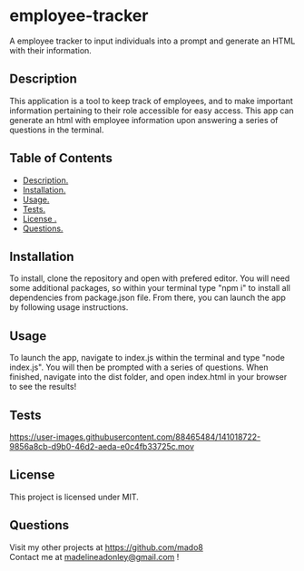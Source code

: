 # employee-tracker
A employee tracker to input individuals into a prompt and generate an HTML with their information.
    
## Description
This application is a tool to keep track of employees, and to make important information pertaining to their role accessible for easy access. This app can generate an html with employee information upon answering a series of questions in the terminal. 

## Table of Contents

- [ Description. ](#Description)</br>
- [ Installation. ](#Installation)</br>
- [ Usage. ](#Usage)</br>
- [ Tests. ](#Tests)</br>
- [ License . ](#License )</br>
- [ Questions. ](#Questions)</br>


## Installation
To install, clone the repository and open with prefered editor. You will need some additional packages, so within your terminal type "npm i" to install all dependencies from package.json file. From there, you can launch the app by following usage instructions. 


## Usage
To launch the app, navigate to index.js within the terminal and type "node index.js". You will then be prompted with a series of questions. When finished, navigate into the dist folder, and open index.html in your browser to see the results!


## Tests 
https://user-images.githubusercontent.com/88465484/141018722-9856a8cb-d9b0-46d2-aeda-e0c4fb33725c.mov

## License 
This project is licensed under MIT.  

## Questions

Visit my other projects at https://github.com/mado8 </br>
Contact me at madelineadonley@gmail.com ! </br>

